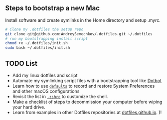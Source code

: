 ## Steps to bootstrap a new Mac

 Install software and create symlinks in the Home directory and setup .myrc.

```zsh
# Clone my .dotfiles the setup repo
git clone git@github.com:AndreySemechkov/.dotfiles.git ~/.dotfiles
# run my bootstrapping install script
chmod +x ~/.dotfiles/init.sh
sudo bash ~/.dotfiles/init.sh
```

## TODO List
- Add my linux dotfiles and script
- Automate my symlinking script files with a bootstrapping tool like [Dotbot](https://github.com/anishathalye/dotbot)
- Learn how to use [`defaults`](https://macos-defaults.com/#%F0%9F%99%8B-what-s-a-defaults-command) to record and restore System Preferences and other macOS configurations
- Revisit the list in [`.zshrc`](.zshrc) to customize the shell.
- Make a checklist of steps to decommission your computer before wiping your hard drive.
- Learn from examples in other Dotfiles repositories at [dotfiles.github.io](https://dotfiles.github.io/).
)!
